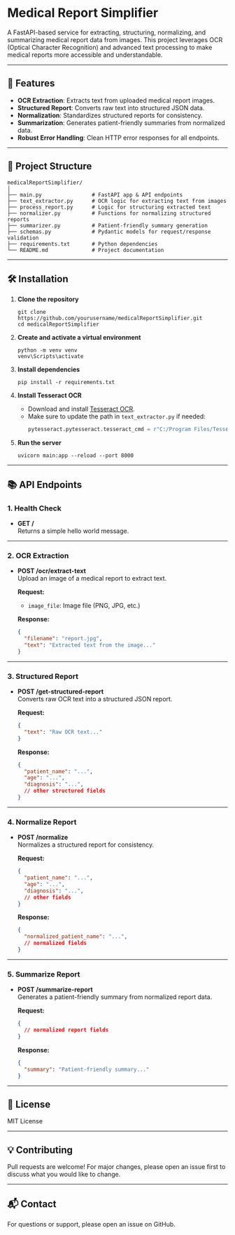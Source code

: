 # Medical Report Simplifier

A FastAPI-based service for extracting, structuring, normalizing, and summarizing medical report data from images. This project leverages OCR (Optical Character Recognition) and advanced text processing to make medical reports more accessible and understandable.

---

## 🚀 Features

- **OCR Extraction**: Extracts text from uploaded medical report images.
- **Structured Report**: Converts raw text into structured JSON data.
- **Normalization**: Standardizes structured reports for consistency.
- **Summarization**: Generates patient-friendly summaries from normalized data.
- **Robust Error Handling**: Clean HTTP error responses for all endpoints.

---

## 📁 Project Structure

```
medicalReportSimplifier/
│
├── main.py                # FastAPI app & API endpoints
├── text_extractor.py      # OCR logic for extracting text from images
├── process_report.py      # Logic for structuring extracted text
├── normalizer.py          # Functions for normalizing structured reports
├── summarizer.py          # Patient-friendly summary generation
├── schemas.py             # Pydantic models for request/response validation
├── requirements.txt       # Python dependencies
└── README.md              # Project documentation
```

---

## 🛠️ Installation

1. **Clone the repository**
    ```
    git clone https://github.com/yourusername/medicalReportSimplifier.git
    cd medicalReportSimplifier
    ```

2. **Create and activate a virtual environment**
    ```
    python -m venv venv
    venv\Scripts\activate
    ```

3. **Install dependencies**
    ```
    pip install -r requirements.txt
    ```

4. **Install Tesseract OCR**
    - Download and install [Tesseract OCR](https://github.com/tesseract-ocr/tesseract).
    - Make sure to update the path in `text_extractor.py` if needed:
      ```python
      pytesseract.pytesseract.tesseract_cmd = r"C:/Program Files/Tesseract-OCR/tesseract.exe"
      ```

5. **Run the server**
    ```
    uvicorn main:app --reload --port 8000
    ```

---

## 📚 API Endpoints

### 1. Health Check

- **GET /**  
  Returns a simple hello world message.

---

### 2. OCR Extraction

- **POST /ocr/extract-text**  
  Upload an image of a medical report to extract text.

  **Request:**  
  - `image_file`: Image file (PNG, JPG, etc.)

  **Response:**  
  ```json
  {
    "filename": "report.jpg",
    "text": "Extracted text from the image..."
  }
  ```

---

### 3. Structured Report

- **POST /get-structured-report**  
  Converts raw OCR text into a structured JSON report.

  **Request:**  
  ```json
  {
    "text": "Raw OCR text..."
  }
  ```

  **Response:**  
  ```json
  {
    "patient_name": "...",
    "age": "...",
    "diagnosis": "...",
    // other structured fields
  }
  ```

---

### 4. Normalize Report

- **POST /normalize**  
  Normalizes a structured report for consistency.

  **Request:**  
  ```json
  {
    "patient_name": "...",
    "age": "...",
    "diagnosis": "...",
    // other fields
  }
  ```

  **Response:**  
  ```json
  {
    "normalized_patient_name": "...",
    // normalized fields
  }
  ```

---

### 5. Summarize Report

- **POST /summarize-report**  
  Generates a patient-friendly summary from normalized report data.

  **Request:**  
  ```json
  {
    // normalized report fields
  }
  ```

  **Response:**  
  ```json
  {
    "summary": "Patient-friendly summary..."
  }
  ```

---

## 📝 License

MIT License

---

## 💡 Contributing

Pull requests are welcome! For major changes, please open an issue first to discuss what you would like to change.

---

## 📬 Contact

For questions or support, please open an issue on GitHub.
